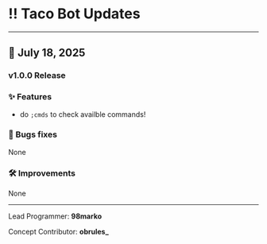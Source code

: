 # ‼️ Taco Bot Updates
---
## 📅 July 18, 2025
### v1.0.0 Release

### ✨ Features
- do `;cmds` to check availble commands!
### 🐛 Bugs fixes
None
### 🛠️ Improvements
None

---
Lead Programmer: **98marko**

Concept Contributor: **obrules_**